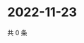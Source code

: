 # 2022-11-23

共 0 条

<!-- BEGIN WEIBO -->
<!-- 最后更新时间 Wed Nov 23 2022 19:00:57 GMT+0800 (China Standard Time) -->

<!-- END WEIBO -->
